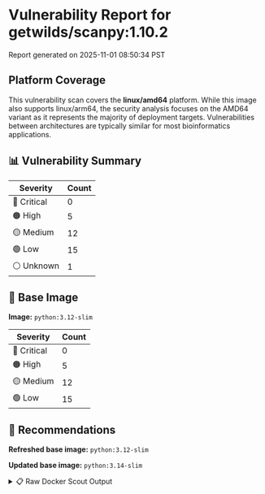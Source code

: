 # Vulnerability Report for getwilds/scanpy:1.10.2

Report generated on 2025-11-01 08:50:34 PST

## Platform Coverage

This vulnerability scan covers the **linux/amd64** platform. While this image also supports linux/arm64, the security analysis focuses on the AMD64 variant as it represents the majority of deployment targets. Vulnerabilities between architectures are typically similar for most bioinformatics applications.

## 📊 Vulnerability Summary

| Severity | Count |
|----------|-------|
| 🔴 Critical | 0 |
| 🟠 High | 5 |
| 🟡 Medium | 12 |
| 🟢 Low | 15 |
| ⚪ Unknown | 1 |

## 🐳 Base Image

**Image:** `python:3.12-slim`

| Severity | Count |
|----------|-------|
| 🔴 Critical | 0 |
| 🟠 High | 5 |
| 🟡 Medium | 12 |
| 🟢 Low | 15 |

## 🔄 Recommendations

**Refreshed base image:** `python:3.12-slim`

**Updated base image:** `python:3.14-slim`

<details>
<summary>📋 Raw Docker Scout Output</summary>

```text
Target               │  getwilds/scanpy:1.10.2  │    0C     5H    12M    15L     1?   
    digest             │  533ab8e4b699                    │                                     
  Base image           │  python:3.12-slim                │    0C     5H    12M    15L     1?   
  Refreshed base image │  python:3.12-slim                │    0C     0H     2M    20L          
                       │                                  │           -5    -10     +5     -1   
  Updated base image   │  python:3.14-slim                │    0C     0H     2M    20L          
                       │                                  │           -5    -10     +5     -1   

What's next:
    View vulnerabilities → docker scout cves getwilds/scanpy:1.10.2
    View base image update recommendations → docker scout recommendations getwilds/scanpy:1.10.2
    Include policy results in your quickview by supplying an organization → docker scout quickview getwilds/scanpy:1.10.2 --org <organization>
```
</details>
